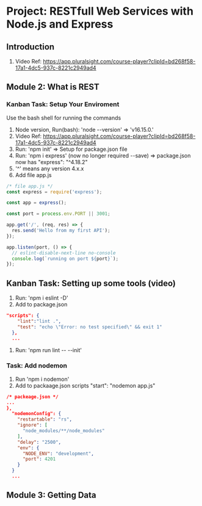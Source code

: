# Project: RESTfull Web Services with Node.js and Express

## Introduction

1. Video Ref: <https://app.pluralsight.com/course-player?clipId=bd268f58-17a1-4dc5-937c-8221c2949ad4>

## Module 2: What is REST

### Kanban Task: Setup Your Enviroment

Use the bash shell for running the commands

1. Node version, Run(bash): 'node --version' => 'v16.15.0.'
2. Video Ref: <https://app.pluralsight.com/course-player?clipId=bd268f58-17a1-4dc5-937c-8221c2949ad4>
3. Run: 'npm init' => Setup for package.json file
4. Run: 'npm i express' (now no longer required --save) => package.json now has "express": "^4.18.2"
5. '^' means any version 4.x.x
6. Add file app.js

```javascript
/* file app.js */
const express = require('express');

const app = express();

const port = process.env.PORT || 3001;

app.get('/', (req, res) => {
  res.send('Hello from my first API');
});

app.listen(port, () => {
  // eslint-disable-next-line no-console
  console.log(`running on port ${port}`);
});
```

## Kanban Task: Setting up some tools (video)

1. Run: 'npm i eslint -D'
2. Add to package.json

```json
"scripts": {
    "lint":"lint .", 
    "test": "echo \"Error: no test specified\" && exit 1"
  },
  ...
  ```

1. Run: 'npm run lint -- --init'

### Task: Add nodemon

1. Run 'npm i nodemon'
2. Add to packaage.json scripts "start": "nodemon app.js"

```json
/* packeage.json */
...
},
  "nodemonConfig": {
    "restartable": "rs",
    "ignore": [
      "node_modules/**/node_modules"
    ],
    "delay": "2500",
    "env": {
      "NODE_ENV": "development",
      "port": 4201
    }
  }
  ...
  ```

## Module 3: Getting Data
